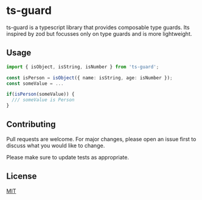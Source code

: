 # ts-guard

ts-guard is a typescript library that provides composable type guards.
Its inspired by zod but focusses only on type guards and is more lightweight.

## Usage

```typescript
import { isObject, isString, isNumber } from 'ts-guard';

const isPerson = isObject({ name: isString, age: isNumber });
const someValue = ...

if(isPerson(someValue)) {
  /// someValue is Person
}
```

## Contributing

Pull requests are welcome. For major changes, please open an issue first
to discuss what you would like to change.

Please make sure to update tests as appropriate.

## License

[MIT](https://choosealicense.com/licenses/mit/)
